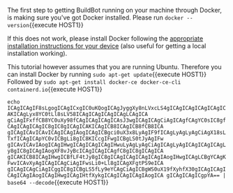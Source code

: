 The first step to getting BuildBot running on your machine through Docker, is making sure you've got Docker installed. 
Please run  `docker --version`{{execute HOST1}}

If this does not work, please install Docker following the [appropriate installation instructions for your device](https://docs.docker.com/install/) (also useful for getting a local installation working).

This tutorial however assumes that you are running Ubuntu. Therefore you can install Docker by running `sudo apt-get update`{{execute HOST1}}
Followed by `sudo apt-get install docker-ce docker-ce-cli containerd.io`{{execute HOST1}}

`
echo ICAgICAgIF8sLgogICAgICxgIC0uKQogICAgJyggXy8nLVxcLS4gICAgICAgICAgICAgICAKICAgLyx8YC0tLl8sLV58ICAgICAgICAgICAgLCAgICA
gCiAgIFxffCB8YC0uXy98fCAgICAgICAgICAsJ3wgICAgICAgCiAgICAgfCAgYC0sIC8gfCAgICAgICAgIC8gIC8gICAgICAKICAgICB8ICAgICB8fCB8ICA
gICAgICAvICAvICAgICAgIAogICAgICBgci0uX3x8LyAgIF9fICAgLyAgLyAgCiAgX18sLTxfICAgICApYC0vICBgLi8gIC8KICcgIFwgICBgLS0tJyAgIFw
gICAvICAvIAogICAgIHwgICAgICAgICAgIHwuLyAgLyAgCiAgICAgLyAgICAgICAgICAgLy8gIC8gICAgIAogXF8vJyBcICAgICAgICAgfC8gIC8gICAgICA
gICAKICB8ICAgIHwgICBfLF4tJy8gIC8gICAgICAgICAgICAgIAogIHwgICAgLCBgYCAgKFwvICAvXyAgICAgICAgCiAgIFwsLi0+Ll8gICAgXFgtPS9eICA
gICAgICAgCiAgICggIC8gICBgLS5fLy9eYCAgCiAgICBgWS0uX19fXyhfX30gICAgICAgICAgICAgIAogICAgIHwgICAgIHtfXykgICAgICAgICAgIAogICA
gICAgICAgICgpYA== | base64 --decode
`{{execute HOST1}}